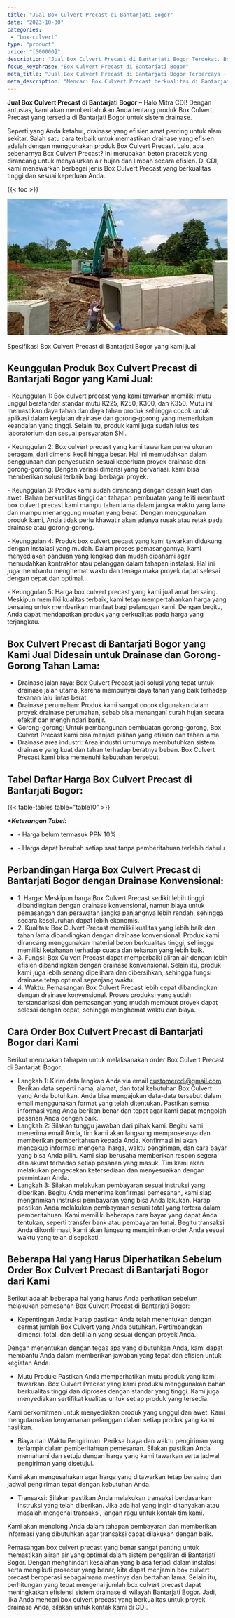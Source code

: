 ```yaml
---
title: "Jual Box Culvert Precast di Bantarjati Bogor"
date: "2023-10-30"
categories:
 - "box-culvert"
type: "product"
price: "[500000]"
description: "Jual Box Culvert Precast di Bantarjati Bogor Terdekat. Box Culvert Precast ini menjadi solusi utama dalam proyek pembangunan sebagai saluran drainase yang handal dan berkualitas tinggi. Konsultasikan kebutuhan Anda sekarang."
focus_keyphrase: "Box Culvert Precast di Bantarjati Bogor"
meta_title: "Jual Box Culvert Precast di Bantarjati Bogor Terpercaya - CDI"
meta_description: "Mencari Box Culvert Precast berkualitas di Bantarjati Bogor? Kami adalah solusi tepat dengan solusi terbaik. Segera hubungi kami."
---
```


**Jual Box Culvert Precast di Bantarjati Bogor** – Halo Mitra CDI! Dengan antusias, kami akan memberitahukan Anda tentang produk Box Culvert Precast yang tersedia di Bantarjati Bogor untuk sistem drainase.

Seperti yang Anda ketahui, drainase yang efisien amat penting untuk alam sekitar. Salah satu cara terbaik untuk memastikan drainase yang efisien adalah dengan menggunakan produk Box Culvert Precast. Lalu, apa sebenarnya Box Culvert Precast? Ini merupakan beton pracetak yang dirancang untuk menyalurkan air hujan dan limbah secara efisien. Di CDI, kami menawarkan berbagai jenis Box Culvert Precast yang berkualitas tinggi dan sesuai keperluan Anda.

{{< toc >}}

![Jual Box Culvert Precast di Bantarjati Bogor](/images/box-culvert/box-culvert-23.jpg)

Spesifikasi Box Culvert Precast di Bantarjati Bogor yang kami jual 

## Keunggulan Produk Box Culvert Precast di Bantarjati Bogor yang Kami Jual:

\- Keunggulan 1: Box culvert precast yang kami tawarkan memiliki mutu unggul berstandar standar mutu K225, K250, K300, dan K350. Mutu ini memastikan daya tahan dan daya tahan produk sehingga cocok untuk aplikasi dalam kegiatan drainase dan gorong-gorong yang memerlukan keandalan yang tinggi. Selain itu, produk kami juga sudah lulus tes laboratorium dan sesuai persyaratan SNI.

\- Keunggulan 2: Box culvert precast yang kami tawarkan punya ukuran beragam, dari dimensi kecil hingga besar. Hal ini memudahkan dalam penggunaan dan penyesuaian sesuai keperluan proyek drainase dan gorong-gorong. Dengan variasi dimensi yang bervariasi, kami bisa memberikan solusi terbaik bagi berbagai proyek.

\- Keunggulan 3: Produk kami sudah dirancang dengan desain kuat dan awet. Bahan berkualitas tinggi dan tahapan pembuatan yang teliti membuat box culvert precast kami mampu tahan lama dalam jangka waktu yang lama dan mampu menanggung muatan yang berat. Dengan menggunakan produk kami, Anda tidak perlu khawatir akan adanya rusak atau retak pada drainase atau gorong-gorong.

\- Keunggulan 4: Produk box culvert precast yang kami tawarkan didukung dengan instalasi yang mudah. Dalam proses pemasangannya, kami menyediakan panduan yang lengkap dan mudah dipahami agar memudahkan kontraktor atau pelanggan dalam tahapan instalasi. Hal ini juga membantu menghemat waktu dan tenaga maka proyek dapat selesai dengan cepat dan optimal.

\- Keunggulan 5: Harga box culvert precast yang kami jual amat bersaing. Meskipun memiliki kualitas terbaik, kami tetap mempertahankan harga yang bersaing untuk memberikan manfaat bagi pelanggan kami. Dengan begitu, Anda dapat mendapatkan produk yang berkualitas pada harga yang terjangkau.

## Box Culvert Precast di Bantarjati Bogor yang Kami Jual Didesain untuk Drainase dan Gorong-Gorong Tahan Lama:

*   Drainase jalan raya: Box Culvert Precast jadi solusi yang tepat untuk drainase jalan utama, karena mempunyai daya tahan yang baik terhadap tekanan lalu lintas berat.
*   Drainase perumahan: Produk kami sangat cocok digunakan dalam proyek drainase perumahan, sebab bisa menangani curah hujan secara efektif dan menghindari banjir.
*   Gorong-gorong: Untuk pembangunan pembuatan gorong-gorong, Box Culvert Precast kami bisa menjadi pilihan yang efisien dan tahan lama.
*   Drainase area industri: Area industri umumnya membutuhkan sistem drainase yang kuat dan tahan terhadap beratnya beban. Box Culvert Precast kami bisa memenuhi kebutuhan tersebut.

## Tabel Daftar Harga Box Culvert Precast di Bantarjati Bogor:

{{< table-tables table="table10" >}}

**_\*Keterangan Tabel:_**

*   \- Harga belum termasuk PPN 10%

*   \- Harga dapat berubah setiap saat tanpa pemberitahuan terlebih dahulu

## Perbandingan Harga Box Culvert Precast di Bantarjati Bogor dengan Drainase Konvensional:

*   1\. Harga: Meskipun harga Box Culvert Precast sedikit lebih tinggi dibandingkan dengan drainase konvensional, namun biaya untuk pemasangan dan perawatan jangka panjangnya lebih rendah, sehingga secara keseluruhan dapat lebih ekonomis.
*   2\. Kualitas: Box Culvert Precast memiliki kualitas yang lebih baik dan tahan lama dibandingkan dengan drainase konvensional. Produk kami dirancang menggunakan material beton berkualitas tinggi, sehingga memiliki ketahanan terhadap cuaca dan tekanan yang lebih baik.
*   3\. Fungsi: Box Culvert Precast dapat memperbaiki aliran air dengan lebih efisien dibandingkan dengan drainase konvensional. Selain itu, produk kami juga lebih senang dipelihara dan dibersihkan, sehingga fungsi drainase tetap optimal sepanjang waktu.
*   4\. Waktu: Pemasangan Box Culvert Precast lebih cepat dibandingkan dengan drainase konvensional. Proses produksi yang sudah terstandarisasi dan pemasangan yang mudah membuat proyek dapat selesai dengan cepat, sehingga menghemat waktu dan biaya.

## Cara Order Box Culvert Precast di Bantarjati Bogor dari Kami

Berikut merupakan tahapan untuk melaksanakan order Box Culvert Precast di Bantarjati Bogor:

*   Langkah 1: Kirim data lengkap Anda via email customercdi@gmail.com. Berikan data seperti nama, alamat, dan total kebutuhan Box Culvert yang Anda butuhkan.
Anda bisa mengajukan data-data tersebut dalam email menggunakan format yang telah ditentukan. Pastikan semua informasi yang Anda berikan benar dan tepat agar kami dapat mengolah pesanan Anda dengan baik.
*   Langkah 2: Silakan tunggu jawaban dari pihak kami. Begitu kami menerima email Anda, tim kami akan langsung memprosesnya dan memberikan pemberitahuan kepada Anda. Konfirmasi ini akan mencakup informasi mengenai harga, waktu pengiriman, dan cara bayar yang bisa Anda pilih.
Kami siap berusaha memberikan respon segera dan akurat terhadap setiap pesanan yang masuk. Tim kami akan melakukan pengecekan ketersediaan dan menyesuaikan dengan permintaan Anda.
*   Langkah 3: Silakan melakukan pembayaran sesuai instruksi yang diberikan. Begitu Anda menerima konfirmasi pemesanan, kami siap mengirimkan instruksi pembayaran yang bisa Anda lakukan. Harap pastikan Anda melakukan pembayaran sesuai total yang tertera dalam pemberitahuan.
Kami memiliki beberapa cara bayar yang dapat Anda tentukan, seperti transfer bank atau pembayaran tunai. Begitu transaksi Anda dikonfirmasi, kami akan langsung mengirimkan order Anda sesuai waktu yang telah disepakati.

## Beberapa Hal yang Harus Diperhatikan Sebelum Order Box Culvert Precast di Bantarjati Bogor dari Kami

Berikut adalah beberapa hal yang harus Anda perhatikan sebelum melakukan pemesanan Box Culvert Precast di Bantarjati Bogor:

*   Kepentingan Anda: Harap pastikan Anda telah menentukan dengan cermat jumlah Box Culvert yang Anda butuhkan. Pertimbangkan dimensi, total, dan detil lain yang sesuai dengan proyek Anda.

Dengan menentukan dengan tegas apa yang dibutuhkan Anda, kami dapat membantu Anda dalam memberikan jawaban yang tepat dan efisien untuk kegiatan Anda.
*   Mutu Produk: Pastikan Anda memperhatikan mutu produk yang kami tawarkan. Box Culvert Precast yang kami produksi menggunakan bahan berkualitas tinggi dan diproses dengan standar yang tinggi. Kami juga menyediakan sertifikat kualitas untuk setiap produk yang tersedia.

Kami berkomitmen untuk menyediakan produk yang unggul dan awet. Kami mengutamakan kenyamanan pelanggan dalam setiap produk yang kami hasilkan.
*   Biaya dan Waktu Pengiriman: Periksa biaya dan waktu pengiriman yang terlampir dalam pemberitahuan pemesanan. Silakan pastikan Anda memahami dan setuju dengan harga yang kami tawarkan serta jadwal pengiriman yang disetujui.

Kami akan mengusahakan agar harga yang ditawarkan tetap bersaing dan jadwal pengiriman tepat dengan kebutuhan Anda.
*   Transaksi: Silakan pastikan Anda melakukan transaksi berdasarkan instruksi yang telah diberikan. Jika ada hal yang ingin ditanyakan atau masalah mengenai transaksi, jangan ragu untuk kontak tim kami.

Kami akan menolong Anda dalam tahapan pembayaran dan memberikan informasi yang dibutuhkan agar transaksi dapat dilakukan dengan baik.

Pemasangan box culvert precast yang benar sangat penting untuk memastikan aliran air yang optimal dalam sistem pengaliran di Bantarjati Bogor. Dengan menghindari kesalahan yang biasa terjadi dalam instalasi serta mengikuti prosedur yang benar, kita dapat menjamin box culvert precast beroperasi sebagaimana mestinya dan bertahan lama. Selain itu, perhitungan yang tepat mengenai jumlah box culvert precast dapat meningkatkan efisiensi sistem drainase di wilayah Bantarjati Bogor. Jadi, jika Anda mencari box culvert precast yang berkualitas untuk proyek drainase Anda, silakan untuk kontak kami di CDI.